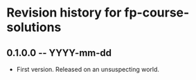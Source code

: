 # Revision history for fp-course-solutions

## 0.1.0.0  -- YYYY-mm-dd

* First version. Released on an unsuspecting world.
